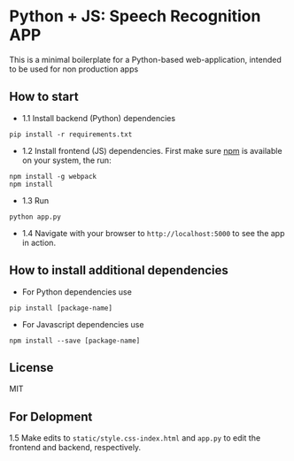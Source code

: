 
# Python + JS: Speech Recognition APP

This is a minimal boilerplate for a Python-based web-application, intended to be used for non production apps

## How to start
- 1.1 Install backend (Python) dependencies
```
pip install -r requirements.txt
```

- 1.2 Install frontend (JS) dependencies. First make sure [npm](https://www.npmjs.com/get-npm) is available on your system, the run:
```
npm install -g webpack
npm install
```

- 1.3 Run
```
python app.py
```
- 1.4 Navigate with your browser to `http://localhost:5000` to see the app in action.

## How to install additional dependencies
- For Python dependencies use
```
pip install [package-name]
```

- For Javascript dependencies use
```
npm install --save [package-name]
```
## License
MIT

## For Delopment
1.5 Make edits to `static/style.css-index.html` and `app.py` to edit the frontend and backend, respectively.

